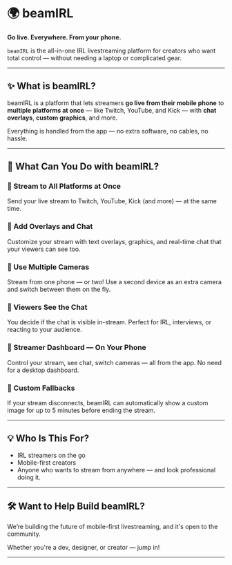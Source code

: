# 🌍 beamIRL

**Go live. Everywhere. From your phone.**

`beamIRL` is the all-in-one IRL livestreaming platform for creators who want total control — without needing a laptop or complicated gear.

---

## ✨ What is beamIRL?

beamIRL is a platform that lets streamers **go live from their mobile phone** to **multiple platforms at once** — like Twitch, YouTube, and Kick — with **chat overlays**, **custom graphics**, and more.

Everything is handled from the app — no extra software, no cables, no hassle.

---

## 📱 What Can You Do with beamIRL?

### 🚀 Stream to All Platforms at Once

Send your live stream to Twitch, YouTube, Kick (and more) — at the same time.

### 🎨 Add Overlays and Chat

Customize your stream with text overlays, graphics, and real-time chat that your viewers can see too.

### 🎥 Use Multiple Cameras

Stream from one phone — or two! Use a second device as an extra camera and switch between them on the fly.

### 💬 Viewers See the Chat

You decide if the chat is visible in-stream. Perfect for IRL, interviews, or reacting to your audience.

### 🧠 Streamer Dashboard — On Your Phone

Control your stream, see chat, switch cameras — all from the app. No need for a desktop dashboard.

### 🧷 Custom Fallbacks

If your stream disconnects, beamIRL can automatically show a custom image for up to 5 minutes before ending the stream.

---

## 💡 Who Is This For?

* IRL streamers on the go
* Mobile-first creators
* Anyone who wants to stream from anywhere — and look professional doing it.

---

## 🛠️ Want to Help Build beamIRL?

We’re building the future of mobile-first livestreaming, and it's open to the community.

Whether you're a dev, designer, or creator — jump in!

---

